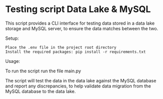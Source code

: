 # Testing script Data Lake & MySQL

This script provides a CLI interface for testing data stored in a data lake storage and MySQL server, to ensure the data matches between the two.

Setup:

    Place the .env file in the project root directory
    Install the required packages: pip install -r requirements.txt

Usage:

To run the script run the file main.py

The script will test the data in the data lake against the MySQL database and report any discrepancies, to help validate data migration from the MySQL database to the data lake.
